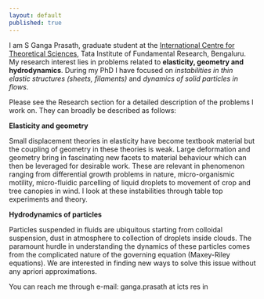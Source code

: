 ```yaml
---
layout: default
published: true
---
```

I am S Ganga Prasath, graduate student at the [International Centre for Theoretical Sciences](www.icts.res.in), Tata Institute of Fundamental Research, Bengaluru. My research interest lies in problems related to **elasticity, geometry and hydrodynamics**. During my PhD I have focused on _instabilities in thin elastic structures (sheets, filaments)_ and _dynamics of solid particles in flows_.

Please see the Research section for a detailed description of the problems I work on. They can broadly be described as follows:

**Elasticity and geometry**

Small displacement theories in elasticity have become textbook material but the coupling of geometry in these theories is weak. Large deformation and geometry bring in fascinating new facets to material behaviour which can then be leveraged for desirable work. These are relevant in phenomenon ranging from differential growth problems in nature, micro-organismic motility, micro-fluidic parcelling of liquid droplets to movement of crop and tree canopies in wind. I look at these instabilities through table top experiments and theory.

**Hydrodynamics of particles**

Particles suspended in fluids are ubiquitous starting from colloidal suspension, dust in atmosphere to collection of droplets inside clouds. The paramount hurdle in understanding the dynamics of these particles comes from the complicated nature of the governing equation (Maxey-Riley equations). We are interested in finding new ways to solve this issue without any apriori approximations.

You can reach me through e-mail: ganga.prasath at icts res in
